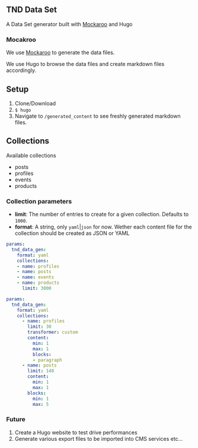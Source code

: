 ## TND Data Set

A Data Set generator built with [Mockaroo](https://www.mockaroo.com/) and Hugo

### Mocakroo

We use [Mockaroo](https://www.mockaroo.com/projects/30833) to generate the data files. 

We use Hugo to browse the data files and create markdown files accordingly.

## Setup

1. Clone/Download
2. `$ hugo`
3. Navigate to `/generated_content` to see freshly generated markdown files.
## Collections

Available collections
- posts
- profiles
- events
- products

### Collection parameters

- **limit**: The number of entries to create for a given collection. Defaults to `1000`.
- **format**: A string, only `yaml`|`json` for now. Wether each content file for the collection should be created as JSON or YAML

```yaml
params:
  tnd_data_gen:
    format: yaml
    collections:
    - name: profiles
    - name: posts
    - name: events
    - name: products
      limit: 3000
```

```yaml
params:
  tnd_data_gen:
    format: yaml
    collections:
      - name: profiles
        limit: 30
        transformer: custom
        content:
          min: 1
          max: 1
          blocks: 
          - paragraph
      - name: posts
        limit: 140
        content:
          min: 1
          max: 1
        blocks:
          min: 1
          max: 5
```

### Future

1. Create a Hugo website to test drive performances
2. Generate various export files to be imported into CMS services etc...

